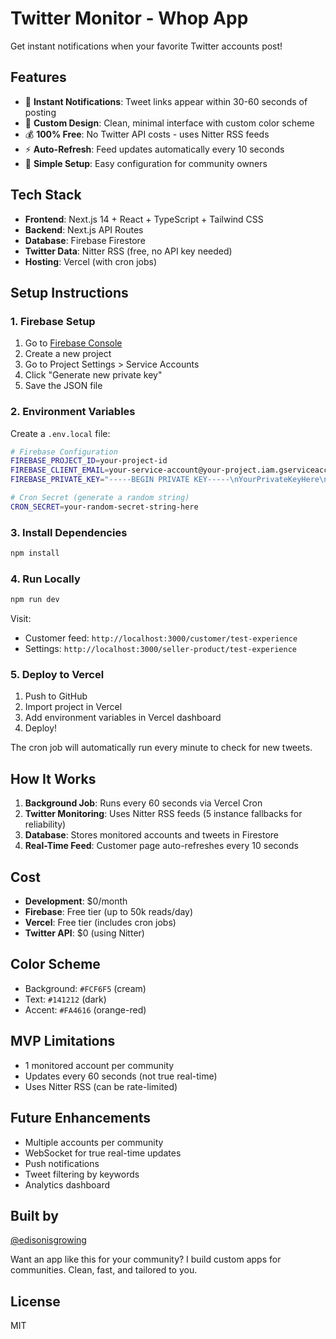 # Twitter Monitor - Whop App

Get instant notifications when your favorite Twitter accounts post!

## Features

- 🎯 **Instant Notifications**: Tweet links appear within 30-60 seconds of posting
- 🎨 **Custom Design**: Clean, minimal interface with custom color scheme
- 💰 **100% Free**: No Twitter API costs - uses Nitter RSS feeds
- ⚡ **Auto-Refresh**: Feed updates automatically every 10 seconds
- 🔧 **Simple Setup**: Easy configuration for community owners

## Tech Stack

- **Frontend**: Next.js 14 + React + TypeScript + Tailwind CSS
- **Backend**: Next.js API Routes
- **Database**: Firebase Firestore
- **Twitter Data**: Nitter RSS (free, no API key needed)
- **Hosting**: Vercel (with cron jobs)

## Setup Instructions

### 1. Firebase Setup

1. Go to [Firebase Console](https://console.firebase.google.com/)
2. Create a new project
3. Go to Project Settings > Service Accounts
4. Click "Generate new private key"
5. Save the JSON file

### 2. Environment Variables

Create a `.env.local` file:

```bash
# Firebase Configuration
FIREBASE_PROJECT_ID=your-project-id
FIREBASE_CLIENT_EMAIL=your-service-account@your-project.iam.gserviceaccount.com
FIREBASE_PRIVATE_KEY="-----BEGIN PRIVATE KEY-----\nYourPrivateKeyHere\n-----END PRIVATE KEY-----\n"

# Cron Secret (generate a random string)
CRON_SECRET=your-random-secret-string-here
```

### 3. Install Dependencies

```bash
npm install
```

### 4. Run Locally

```bash
npm run dev
```

Visit:
- Customer feed: `http://localhost:3000/customer/test-experience`
- Settings: `http://localhost:3000/seller-product/test-experience`

### 5. Deploy to Vercel

1. Push to GitHub
2. Import project in Vercel
3. Add environment variables in Vercel dashboard
4. Deploy!

The cron job will automatically run every minute to check for new tweets.

## How It Works

1. **Background Job**: Runs every 60 seconds via Vercel Cron
2. **Twitter Monitoring**: Uses Nitter RSS feeds (5 instance fallbacks for reliability)
3. **Database**: Stores monitored accounts and tweets in Firestore
4. **Real-Time Feed**: Customer page auto-refreshes every 10 seconds

## Cost

- **Development**: $0/month
- **Firebase**: Free tier (up to 50k reads/day)
- **Vercel**: Free tier (includes cron jobs)
- **Twitter API**: $0 (using Nitter)

## Color Scheme

- Background: `#FCF6F5` (cream)
- Text: `#141212` (dark)
- Accent: `#FA4616` (orange-red)

## MVP Limitations

- 1 monitored account per community
- Updates every 60 seconds (not true real-time)
- Uses Nitter RSS (can be rate-limited)

## Future Enhancements

- Multiple accounts per community
- WebSocket for true real-time updates
- Push notifications
- Tweet filtering by keywords
- Analytics dashboard

## Built by

[@edisonisgrowing](https://twitter.com/edisonisgrowing)

Want an app like this for your community? I build custom apps for communities. Clean, fast, and tailored to you.

## License

MIT
